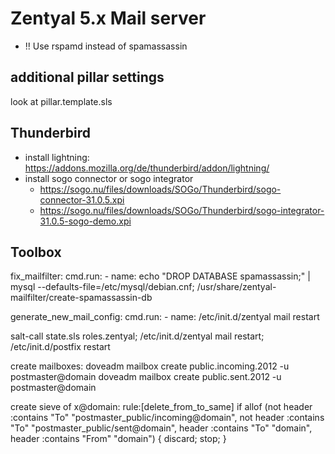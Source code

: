 # Zentyal 5.x Mail server

* !! Use rspamd instead of spamassassin

## additional pillar settings

look at pillar.template.sls

## Thunderbird

+ install lightning: https://addons.mozilla.org/de/thunderbird/addon/lightning/
+ install sogo connector or sogo integrator
  + https://sogo.nu/files/downloads/SOGo/Thunderbird/sogo-connector-31.0.5.xpi
  + https://sogo.nu/files/downloads/SOGo/Thunderbird/sogo-integrator-31.0.5-sogo-demo.xpi

## Toolbox

fix_mailfilter:
  cmd.run:
    - name: echo "DROP DATABASE spamassassin;" | mysql --defaults-file=/etc/mysql/debian.cnf; /usr/share/zentyal-mailfilter/create-spamassassin-db

generate_new_mail_config:
  cmd.run:
    - name: /etc/init.d/zentyal mail restart

salt-call state.sls roles.zentyal; /etc/init.d/zentyal mail restart; /etc/init.d/postfix restart

create mailboxes:
  doveadm mailbox create public.incoming.2012 -u postmaster@domain
  doveadm mailbox create public.sent.2012 -u postmaster@domain

create sieve of x@domain:
  rule:[delete_from_to_same]
  if allof (not header :contains "To" "postmaster_public/incoming@domain", not header :contains "To" "postmaster_public/sent@domain", header :contains "To" "domain", header :contains "From" "domain")
  {
    discard;
    stop;
  }
